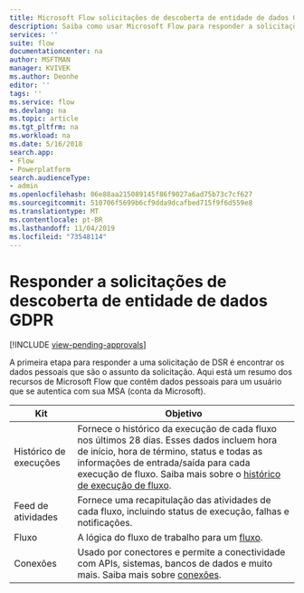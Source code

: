 ```yaml
---
title: Microsoft Flow solicitações de descoberta de entidade de dados GDPR para contas da Microsoft (MSA) | Microsoft Docs
description: Saiba como usar Microsoft Flow para responder a solicitações de descoberta de entidades de dados do às GPDR para contas da Microsoft.
services: ''
suite: flow
documentationcenter: na
author: MSFTMAN
manager: KVIVEK
ms.author: Deonhe
editor: ''
tags: ''
ms.service: flow
ms.devlang: na
ms.topic: article
ms.tgt_pltfrm: na
ms.workload: na
ms.date: 5/16/2018
search.app:
- Flow
- Powerplatform
search.audienceType:
- admin
ms.openlocfilehash: 06e88aa215089145f86f9027a6ad75b73c7cf627
ms.sourcegitcommit: 510706f5699b6cf9dda9dcafbed715f9f6d559e8
ms.translationtype: MT
ms.contentlocale: pt-BR
ms.lasthandoff: 11/04/2019
ms.locfileid: "73548114"
---
```

# <a name="respond-to-gdpr-data-subject-discovery-requests"></a>Responder a solicitações de descoberta de entidade de dados GDPR 
[!INCLUDE [view-pending-approvals](includes/cc-rebrand.md)]

A primeira etapa para responder a uma solicitação de DSR é encontrar os dados pessoais que são o assunto da solicitação.
Aqui está um resumo dos recursos de Microsoft Flow que contêm dados pessoais para um usuário que se autentica com sua MSA (conta da Microsoft).

|Kit|Objetivo|
|-----|-----|
|Histórico de execuções|Fornece o histórico da execução de cada fluxo nos últimos 28 dias. Esses dados incluem hora de início, hora de término, status e todas as informações de entrada/saída para cada execução de fluxo. Saiba mais sobre o [histórico de execução de fluxo](https://flow.microsoft.com/blog/download-history-recurrence/).|
|Feed de atividades| Fornece uma recapitulação das atividades de cada fluxo, incluindo status de execução, falhas e notificações.|
|Fluxo|A lógica do fluxo de trabalho para um [fluxo](https://docs.microsoft.com/flow/get-started-logic-flow).|
|Conexões|Usado por conectores e permite a conectividade com APIs, sistemas, bancos de dados e muito mais. Saiba mais sobre [conexões](add-manage-connections.md).|

